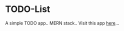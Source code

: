# TODO-List
A simple TODO app.. MERN stack..
Visit this app [here](https://simpletodolistapi.herokuapp.com/)...
